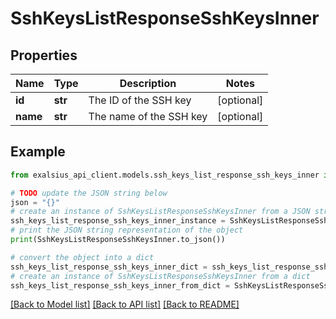 # SshKeysListResponseSshKeysInner


## Properties

Name | Type | Description | Notes
------------ | ------------- | ------------- | -------------
**id** | **str** | The ID of the SSH key | [optional] 
**name** | **str** | The name of the SSH key | [optional] 

## Example

```python
from exalsius_api_client.models.ssh_keys_list_response_ssh_keys_inner import SshKeysListResponseSshKeysInner

# TODO update the JSON string below
json = "{}"
# create an instance of SshKeysListResponseSshKeysInner from a JSON string
ssh_keys_list_response_ssh_keys_inner_instance = SshKeysListResponseSshKeysInner.from_json(json)
# print the JSON string representation of the object
print(SshKeysListResponseSshKeysInner.to_json())

# convert the object into a dict
ssh_keys_list_response_ssh_keys_inner_dict = ssh_keys_list_response_ssh_keys_inner_instance.to_dict()
# create an instance of SshKeysListResponseSshKeysInner from a dict
ssh_keys_list_response_ssh_keys_inner_from_dict = SshKeysListResponseSshKeysInner.from_dict(ssh_keys_list_response_ssh_keys_inner_dict)
```
[[Back to Model list]](../README.md#documentation-for-models) [[Back to API list]](../README.md#documentation-for-api-endpoints) [[Back to README]](../README.md)


